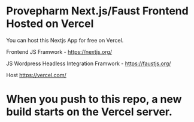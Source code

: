 # Provepharm Next.js/Faust Frontend Hosted on Vercel 
You can host this Nextjs App for free on Vercel.

Frontend JS Framwork - 
https://nextjs.org/

JS Wordpress Headless Integration Framwork - 
https://faustjs.org/

Host
https://vercel.com/

# When you push to this repo, a new build starts on the Vercel server.


